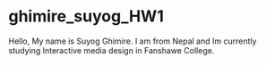 # ghimire_suyog_HW1
 
Hello, My name is Suyog Ghimire. I am from Nepal and Im currently studying Interactive media design in Fanshawe College. 
